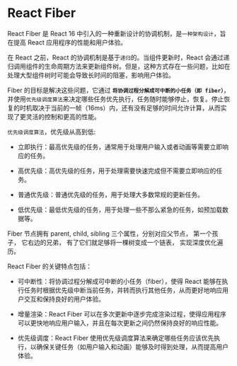 # React Fiber
React Fiber 是 React 16 中引入的一种重新设计的协调机制，是`一种架构设计`，旨在提高 React 应用程序的性能和用户体验。

在 React 之前，React 的协调机制是基于`递归`的。当组件更新时，React 会通过递归调用组件的生命周期方法来更新组件树。但是，这种方式存在一些问题，比如在处理大型组件树时可能会导致长时间的阻塞，影响用户体验。

Fiber 的目标是解决这些问题，它通过 **`将协调过程分解成可中断的小任务（即 fiber）`**，并使用`优先级调度算法`来决定哪些任务优先执行，任务随时能够停止，恢复。停止恢复的时机取决于当前的一帧（16ms）内，还有没有足够的时间允许计算，从而实现了更灵活的控制和更高的性能。

`优先级调度算法`，优先级从高到低:
- 立即执行：最高优先级的任务，通常用于处理用户输入或者动画等需要立即响应的任务。

- 高优先级：高优先级的任务，用于处理需要快速完成但不需要立即响应的任务。

- 普通优先级：普通优先级的任务，用于处理大多数常规的更新任务。

- 低优先级：最低优先级的任务，用于处理一些不那么紧急的任务，如预加载数据等。

Fiber 节点拥有 parent, child, sibling 三个属性，分别对应父节点， 第一个孩子， 它右边的兄弟， 有了它们就足够将一棵树变成一个链表， 实现深度优化遍历。

React Fiber 的关键特点包括：

- 可中断性：将协调过程分解成可中断的小任务（fiber），使得 React 能够在执行任务时根据优先级中断当前任务，并转而执行其他任务，从而更好地响应用户交互和保持良好的用户体验。

- 增量渲染：React Fiber 可以在多次更新中逐步完成渲染过程，使得应用程序可以更快地响应用户输入，并且在每次更新之间仍然保持良好的响应性能。

- 优先级调度：React Fiber 使用优先级调度算法来确定哪些任务应该优先执行，以确保关键任务（如用户输入和动画）能够及时得到处理，从而提高用户体验。
